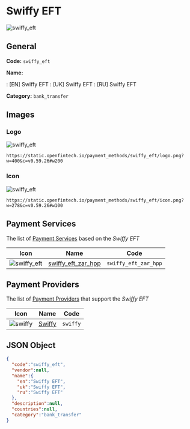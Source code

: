 
# Swiffy EFT 
![swiffy_eft](https://static.openfintech.io/payment_methods/swiffy_eft/logo.png?w=400&c=v0.59.26#w200)  

## General 
**Code:** `swiffy_eft` 
 
**Name:** 
 
:	[EN] Swiffy EFT 
:	[UK] Swiffy EFT 
:	[RU] Swiffy EFT 
 
**Category:** `bank_transfer` 
 

## Images 

### Logo 
![swiffy_eft](https://static.openfintech.io/payment_methods/swiffy_eft/logo.png?w=400&c=v0.59.26#w200)  

```
https://static.openfintech.io/payment_methods/swiffy_eft/logo.png?w=400&c=v0.59.26#w200
```  

### Icon 
![swiffy_eft](https://static.openfintech.io/payment_methods/swiffy_eft/icon.png?w=278&c=v0.59.26#w100)  

```
https://static.openfintech.io/payment_methods/swiffy_eft/icon.png?w=278&c=v0.59.26#w100
```  

## Payment Services 
 
The list of [Payment Services](/payment-services/) based on the _Swiffy EFT_ 

|Icon|Name|Code| 
|:---:|:---:|:---:| 
|![swiffy_eft](https://static.openfintech.io/payment_methods/swiffy_eft/icon.png?w=278&c=v0.59.26#w100) |[swiffy_eft_zar_hpp](/payment-services/swiffy_eft_zar_hpp/)|`swiffy_eft_zar_hpp`| 
 

## Payment Providers 
 
The list of [Payment Providers](/payment-providers/) that support the _Swiffy EFT_ 

|Icon|Name|Code| 
|:---:|:---:|:---:| 
|![swiffy](https://static.openfintech.io/payment_providers/swiffy/icon.png?w=278&c=v0.59.26#w100) |[Swiffy](/payment-providers/swiffy/)|`swiffy`| 
 

## JSON Object 

```json
{
  "code":"swiffy_eft",
  "vendor":null,
  "name":{
    "en":"Swiffy EFT",
    "uk":"Swiffy EFT",
    "ru":"Swiffy EFT"
  },
  "description":null,
  "countries":null,
  "category":"bank_transfer"
}
```  
